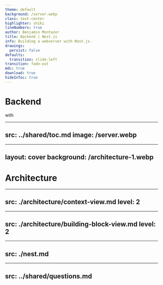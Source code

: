 ```yaml
---
theme: default
background: /server.webp
class: text-center
highlighter: shiki
lineNumbers: true
author: Benjamin Montazer
title: Backend | Nest.js
info: Building a webserver with Nest.js.
drawings:
  persist: false
defaults:
  transition: slide-left
transition: fade-out
mdc: true
download: true
hideInToc: true
---
```


# Backend

with

<div>
  <devicon-plain:nestjs-wordmark class="w-100 h-100 -my-32" />
</div>


---
src: ../shared/toc.md
image: /server.webp
---


---
layout: cover
background: /architecture-1.webp
---

# Architecture


---
src: ./architecture/context-view.md
level: 2
---


---
src: ./architecture/building-block-view.md
level: 2
---


---
src: ./nest.md
---


---
src: ../shared/questions.md
---
